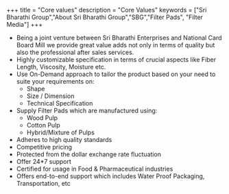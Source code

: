 +++
title = "Core values"
description = "Core Values"
keywords = ["Sri Bharathi Group","About Sri Bharathi Group","SBG","Filter Pads", "Filter Media"]
+++
* Being a joint venture between Sri Bharathi Enterprises and National Card Board Mill we provide great value adds not only in terms of quality but also the professional after sales services.
* Highly customizable specification in terms of crucial aspects like Fiber Length, Viscosity, Moisture etc.
* Use On-Demand approach to tailor the product based on your need to suite your requirements on:
    * Shape
    * Size / Dimension
    * Technical Specification
* Supply Filter Pads which are manufactured using:
    * Wood Pulp
    * Cotton Pulp
    * Hybrid/Mixture of Pulps
* Adheres to high quality standards
* Competitive pricing
* Protected from the dollar exchange rate fluctuation
* Offer 24*7 support
* Certified for usage in Food & Pharmaceutical industries
* Offers end-to-end support which includes Water Proof Packaging, Transportation, etc
